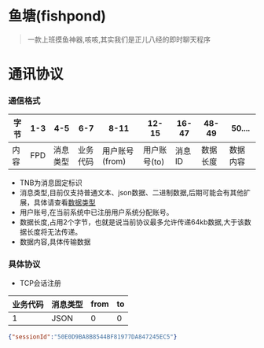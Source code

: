 # 鱼塘(fishpond)

> 一款上班摸鱼神器,咳咳,其实我们是正儿八经的即时聊天程序

# 通讯协议

### 通信格式

字节| 1-3 | 4-5 | 6-7  | 8-11       | 12-15    | 16-47 | 48-49 | 50.... |
---|-----|-----|-------|------------|----------|-------|-------|--------|
内容| FPD | 消息类型| 业务代码 | 用户账号(from) | 用户账号(to) | 消息ID  | 数据长度  | 数据内容   |

* TNB为消息固定标识
* 消息类型,目前仅支持普通文本、json数据、二进制数据,后期可能会有其他扩展，具体请查看[数据类型](./protocol/src/main/java/cn/navclub/fishpond/protocol/enums/MessageT.java)
* 用户账号,在当前系统中已注册用户系统分配账号。
* 数据长度,占用2个字节，也就是说当前协议最多允许传递64kb数据,大于该数据长度将无法传递。
* 数据内容,具体传输数据


### 具体协议

* TCP会话注册

业务代码| 消息类型 | from | to |
-------|-------|---|----|
  1    | JSON  | 0 | 0  |

```json
{"sessionId":"50E0D9BA8B8544BF81977DA847245EC5"}
```
